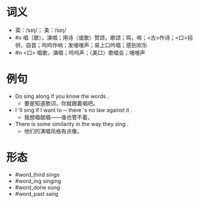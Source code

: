 # 词义
- 英：/sɪŋ/； 美：/sɪŋ/
- #v 唱（歌），演唱；用诗（或歌）赞颂，歌颂；鸣，啼；<古>作诗；<口>招供，自首；呜呜作响；发嗖嗖声；易上口吟唱；感到欢乐
- #n <口> 唱歌，演唱；呜呜声；〈美口〉歌唱会；嗖嗖声
# 例句
- Do sing along if you know the words .
	- 要是知道歌词，你就跟着唱吧。
- I 'll sing if I want to ─ there 's no law against it .
	- 我想唱就唱——谁也管不着。
- There is some similarity in the way they sing .
	- 他们的演唱风格有点像。
# 形态
- #word_third sings
- #word_ing singing
- #word_done sung
- #word_past sang
